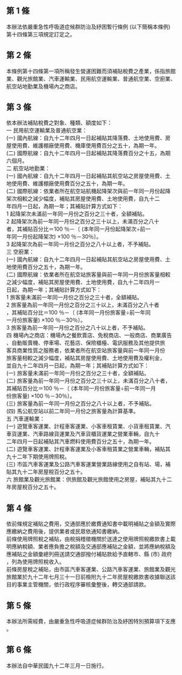 第 1 條
-------
本辦法依嚴重急性呼吸道症候群防治及紓困暫行條例 (以下簡稱本條例)   
第十四條第三項規定訂定之。

第 2 條
-------
本條例第十四條第一項所稱發生營運困難而須補貼稅費之產業，係指旅館  
業、觀光旅館業、汽車運輸業、民用航空運輸業、普通航空業、空廚業、  
航空站地勤業及機場內之商店。

第 3 條
-------
依本辦法補貼稅費之對象、種類、額度如下：                           
一  民用航空運輸業及普通航空業：                                   
 (一) 國內航線：自九十二年四月一日起補貼其降落費、土地使用費、房   
      屋使用費、維護棚廠使用費、機庫使用費百分之五十，為期一年。   
 (二) 國際航線：自九十二年四月一日起補貼其降落費百分之十五，為期   
      六個月。                                                     
二  航空站地勤業：                                                 
 (一) 國內航線：自九十二年四月一日起補貼其航空站之房屋使用費、土   
      地使用費、維護棚廠使用費百分之五十，為期一年。               
 (二) 國際航線：依業者所在航空站航機起降架次與前一年同一月份起降   
      架次相較之減少幅度，補貼其房屋使用費、土地使用費，自九十二   
      年四月一日起，為期一年；其補貼計算方式如下：                 
      1 起降架次未滿前一年同一月份之百分之三十者，全額補貼。       
      2 起降架次為前一年同一月份之百分之三十以上，未滿百分之八十   
        者，其補貼百分比＝100 ％－〔 (本年同一月份起降架次÷前一   
        年同一月份起降架次) ×100 ％－30％〕。                     
      3 起降架次為前一年同一月份之百分之八十以上者，不予補貼。     
三  空廚業：                                                       
 (一) 國內航線：自九十二年四月一日起補貼其航空站之房屋使用費、土   
      地使用費百分之五十，為期一年。                               
 (二) 國際航線：依業者所在航空站旅客量與前一年同一月份旅客量相較   
      之減少幅度，補貼其房屋使用費、土地使用費，自九十二年四月一   
      日起，為期一年；其補貼計算方式如下：                         
      1 旅客量未滿前一年同一月份之百分之三十者，全額補貼。         
      2 旅客量為前一年同一月份之百分之三十以上，未滿百分之八十者   
        ，其補貼百分比＝100 ％－〔 (本年同一月份旅客量÷前一年同   
        一月份旅客量) ×100 ％－30％〕。                           
      3 旅客量為前一年同一月份之百分之八十以上者，不予補貼。       
四  機場內之商店：機場內之餐飲賣店、免稅商店、一般商店、商業廣告   
    、自動販賣機、停車場、花藝店、保險櫃檯、電訊服務及其他提供旅   
    客具商業性質之服務者，依業者所在航空站旅客量與前一年同一月份   
    旅客量相較之減少幅度，補貼其房屋使用費、土地使用費及權利金，   
    並自九十二年四月一日起，為期一年；其補貼計算方式如下：         
 (一) 旅客量未滿前一年同一月份之百分之三十者，全額補貼。           
 (二) 旅客量為前一年同一月份之百分之三十以上，未滿百分之八十者，   
      其補貼百分比＝100 ％－〔 (本年同一月份旅客量÷前一年同一月   
      份旅客量) ×100 ％－30％〕。                                 
 (三) 旅客量為前一年同一月份之百分之八十以上者，不予補貼。         
 (四) 馬公航空站以前二年同一月份之旅客量為計算基準。               
五  汽車運輸業：                                                   
 (一) 遊覽車客運業、計程車客運業、小客車租賃業、小貨車租賃業、汽   
      車貨運業、汽車路線貨運業及汽車貨櫃貨運業之營業車輛，自九十   
      二年四月一日起補貼其汽車燃料使用費百分之五十，為期一年。     
 (二) 遊覽車客運業、計程車客運業及小客車租賃業之營業車輛，補貼其   
      九十二年下期使用牌照稅。                                     
 (三) 市區汽車客運業及公路汽車客運業營業路線使用之自有站、場，補   
      貼其九十二年房屋稅百分之五十。                               
六  旅館業及觀光旅館業：供旅館及觀光旅館使用之房屋，補貼其九十二   
    年房屋稅百分之五十。

第 4 條
-------
依前條規定補貼之費用，交通部應於繳費通知書中載明補貼之金額及實際  
應繳納之費用後，提供業者或民眾依通知書繳納。                      
前條使用牌照稅之補貼，由稅捐稽徵機關於送達之使用牌照稅繳款書上載  
明應納稅額、業者應負擔之稅額及交通部應補貼之金額，並將應納稅額及  
應補貼之金額彙總列冊送請交通部撥付補貼款給予直轄市、縣 (市) 政府  
，列為使用牌照稅收入。                                            
前條房屋稅之補貼，由市區汽車客運業、公路汽車客運業、旅館業及觀光  
旅館業於九十二年七月三十一日前檢附九十二年房屋稅繳款書收據聯送該  
目的事業主管機關，依行政程序審核彙整後，轉交通部請款。

第 5 條
-------
本辦法所需經費，由嚴重急性呼吸道症候群防治及紓困特別預算項下支應  
。

第 6 條
-------
本辦法自中華民國九十二年三月一日施行。

